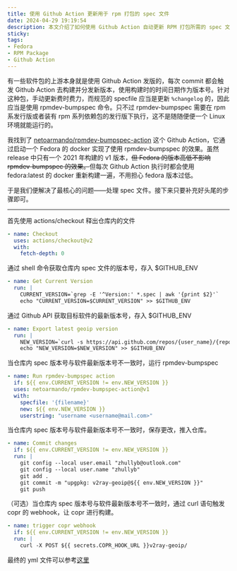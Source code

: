 ```yaml
---
title: 使用 Github Action 更新用于 rpm 打包的 spec 文件
date: 2024-04-29 19:19:54
description: 本文介绍了如何使用 Github Action 自动更新 RPM 打包所需的 spec 文件，特别适用于上游项目频繁发布新版本的情况。通过结合 netoarmando/rpmdev-bumpspec-action，实现在 Fedora 容器中自动调用 rpmdev-bumpspec 工具，更新版本号和变更日志。文章详细展示了从检出代码、获取版本信息、条件触发更新，到自动提交更改和触发 Copr 构建的完整流程，适合 Fedora/RPM 打包维护者和 CI/CD 自动化实践者参考。
sticky:
tags:
- Fedora
- RPM Package
- Github Action
---
```


有一些软件包的上游本身就是使用 Github Action 发版的，每次 commit 都会触发 Github Action 去构建并分发新版本，使用构建时的时间日期作为版本号。针对这种包，手动更新费时费力，而规范的 specfile 应当是更新 `%changelog` 的，因此应当是使用 rpmdev-bumpspec 命令。只不过 rpmdev-bumpspec 需要在 rpm 系发行版或者装有 rpm 系列依赖包的发行版下执行，这不是随随便便一个 Linux 环境就能运行的。

我找到了 [netoarmando/rpmdev-bumpspec-action](https://github.com/netoarmando/rpmdev-bumpspec-action) 这个 Github Action，它通过启动一个 Fedora 的 docker 实现了使用 rpmdev-bumpspec 的效果。虽然 release 中只有一个 2021 年构建的 v1 版本，~~但 Fedora 的版本高低不影响 rpmdev-bumpspec 的效果。~~但每次 Github Action 执行时都会使用 fedora:latest 的 docker 重新构建一遍，不用担心 fedora 版本过低。

于是我们便解决了最核心的问题——处理 spec 文件。接下来只要补充好头尾的步骤即可。

***

首先使用 actions/checkout 释出仓库内的文件

```yaml
- name: Checkout
  uses: actions/checkout@v2
  with:
    fetch-depth: 0
```

通过 shell 命令获取仓库内 spec 文件的版本号，存入 $GITHUB_ENV

```yaml
- name: Get Current Version
  run: |
    CURRENT_VERSION=`grep -E '^Version:' *.spec | awk '{print $2}'`
    echo "CURRENT_VERSION=$CURRENT_VERSION" >> $GITHUB_ENV
```

通过 Github API 获取目标软件的最新版本号，存入 $GITHUB_ENV

```yaml
- name: Export latest geoip version
  run: |
    NEW_VERSION=`curl -s https://api.github.com/repos/{user_name}/{repo_name}/releases/latest | jq -r '.tag_name' | sed 's/v//g'`
    echo "NEW_VERSION=$NEW_VERSION" >> $GITHUB_ENV
```

当仓库内 spec 版本号与软件最新版本号不一致时，运行 rpmdev-bumpspec

```yaml
- name: Run rpmdev-bumpspec action
  if: ${{ env.CURRENT_VERSION != env.NEW_VERSION }}
  uses: netoarmando/rpmdev-bumpspec-action@v1
  with: 
    specfile: '{filename}'
    new: ${{ env.NEW_VERSION }}
    userstring: "username <username@mail.com>"
```

当仓库内 spec 版本号与软件最新版本号不一致时，保存更改，推入仓库。

```yaml
- name: Commit changes
  if: ${{ env.CURRENT_VERSION != env.NEW_VERSION }}
  run: |
    git config --local user.email "zhullyb@outlook.com"
    git config --local user.name "zhullyb"
    git add .
    git commit -m "upgpkg: v2ray-geoip@${{ env.NEW_VERSION }}"
    git push
```

（可选）当仓库内 spec 版本号与软件最新版本号不一致时，通过 curl 语句触发 copr 的 webhook，让 copr 进行构建。

```yaml
- name: trigger copr webhook
  if: ${{ env.CURRENT_VERSION != env.NEW_VERSION }}
  run: |
    curl -X POST ${{ secrets.COPR_HOOK_URL }}v2ray-geoip/
```

最终的 yml 文件可以参考[这里](https://github.com/v2rayA/v2raya-copr/blob/master/.github/workflows/upgpkg-v2ray-geoip.yml)
